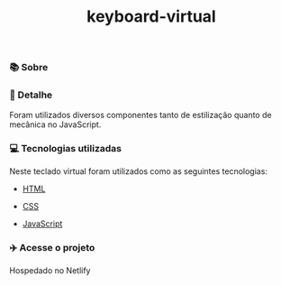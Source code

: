 
 <h1  align = "center"> keyboard-virtual </h1>

<h1  align = "center"><img  src = ""></ h1>

### 📚 Sobre

### 🎨 Detalhe

Foram utilizados diversos componentes tanto de estilização quanto de mecânica no JavaScript.

### 💻 Tecnologias utilizadas

Neste teclado virtual foram utilizados como as seguintes tecnologias:

- [HTML](https://www.w3schools.com/html/)

- [CSS](https://www.w3schools.com/css/)

- [JavaScript](https://www.w3schools.com/js/)

### :airplane: Acesse o projeto

Hospedado no Netlify
  


